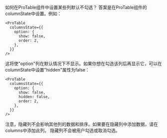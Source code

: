 如何在ProTable组件中设置某些列默认不勾选？
答案是在ProTable组件的columnState中设置。例如：

```php-template
<ProTable
  columnsState={{
    option: {
      show: false,
      order: 2,
    },
  }}
/>
```

这将使"option"列在默认情况下不显示。如果你想在勾选该列后再显示它，可以在columnState中设置"hidden"属性为false：

```php-template
<ProTable
  columnsState={{
    option: {
      show: false,
      hidden: false,
      order: 2,
    },
  }}
/>
```

注意，隐藏列不会影响其他列的数据和排序。如果要在隐藏列中添加数据，请在columns中添加此列。
隐藏列不会被用户勾选或取消勾选。
